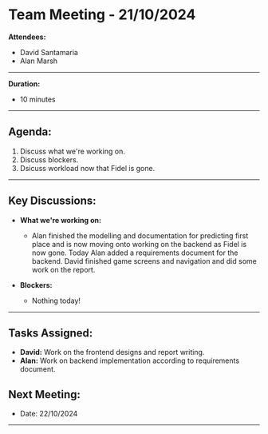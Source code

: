 # Team Meeting - 21/10/2024


**Attendees:**  
- David Santamaria
- Alan Marsh

---

**Duration:**
- 10 minutes

---

## Agenda:

1. Discuss what we're working on.
2. Discuss blockers.
3. Dsicuss workload now that Fidel is gone.

---

## Key Discussions:

- **What we're working on:**
  - Alan finished the modelling and documentation for predicting first place and is now moving onto working on the backend as Fidel is now gone. Today Alan added a requirements document for the backend. David finished game screens and navigation and did some work on the report.

- **Blockers:**
  - Nothing today!

---

## Tasks Assigned:

- **David:** Work on the frontend designs and report writing.
- **Alan:** Work on backend implementation according to requirements document.

## Next Meeting:
- Date: 22/10/2024

---